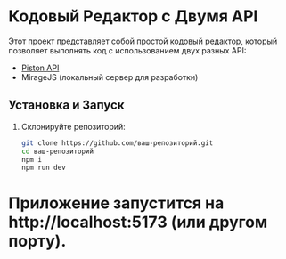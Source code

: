 # Кодовый Редактор с Двумя API

Этот проект представляет собой простой кодовый редактор, который позволяет выполнять код с использованием двух разных API:
- [Piston API](https://github.com/engineer-man/piston)
- MirageJS (локальный сервер для разработки)

## Установка и Запуск

1. Склонируйте репозиторий:
   ```bash
   git clone https://github.com/ваш-репозиторий.git
   cd ваш-репозиторий
   npm i 
   npm run dev


# Приложение запустится на http://localhost:5173 (или другом порту).